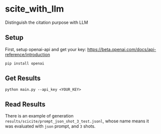 # scite_with_llm
Distinguish the citation purpose with LLM

## Setup
First, setup openai-api and get your key: https://beta.openai.com/docs/api-reference/introduction

`pip install openai`

## Get Results
`python main.py --api_key <YOUR_KEY>`

## Read Results
There is an example of generation `results/scicite/prompt_json_shot_3_test.jsonl`, whose name means it was evaluated with `json` prompt, and `3` shots.
